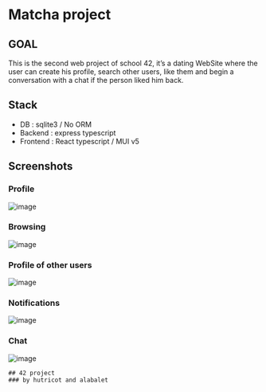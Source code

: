 # Matcha project


## GOAL
This is the second web project of school 42, it’s a dating WebSite where the user can create his profile, search other users, like them and begin a conversation with a chat if the person liked him back.

## Stack
- DB : sqlite3 / No ORM
- Backend : express typescript
- Frontend : React typescript / MUI v5

## Screenshots

### Profile
![image](https://github.com/hauretax/Matcha_ultra_v2/assets/26006925/39642edd-8f60-4858-a55f-405c9f5dbe3b)
### Browsing
![image](https://github.com/hauretax/Matcha_ultra_v2/assets/26006925/f5aabc10-c409-44e3-99cd-1bf5678a5193)
### Profile of other users
![image](https://github.com/hauretax/Matcha_ultra_v2/assets/26006925/d628c016-a9f4-4ba9-99c5-01592c8df5d8)
### Notifications
![image](https://github.com/hauretax/Matcha_ultra_v2/assets/26006925/54e7e7cb-f853-433f-afb2-f515605da063)
### Chat
![image](https://github.com/hauretax/Matcha_ultra_v2/assets/26006925/aa5c55e1-868c-4b89-8a17-6bb9a20ef5da)

``` 
## 42 project
### by hutricot and alabalet
``````
